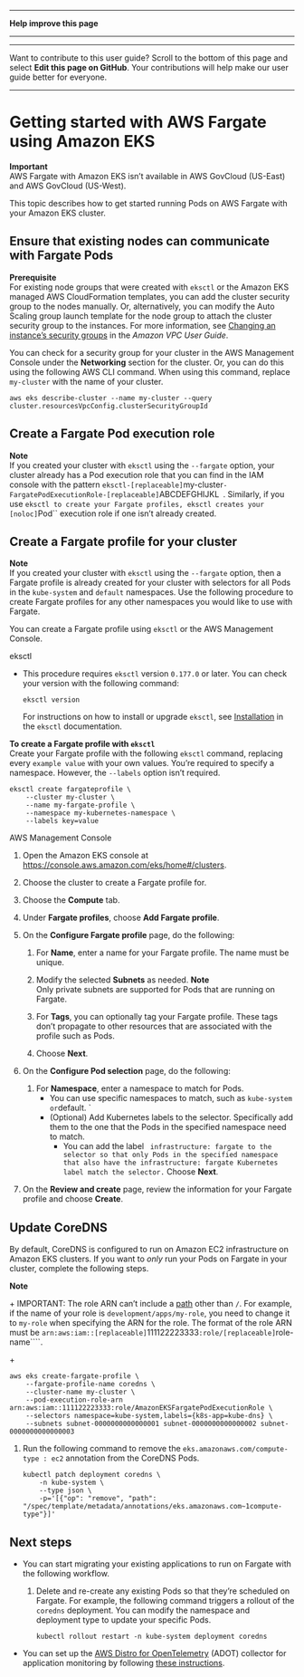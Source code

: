 --------

 **Help improve this page** 

--------

--------

Want to contribute to this user guide? Scroll to the bottom of this page and select **Edit this page on GitHub**\. Your contributions will help make our user guide better for everyone\.

--------

# Getting started with AWS Fargate using Amazon EKS<a name="fargate-getting-started"></a>

**Important**  
 AWS Fargate with Amazon EKS isn’t available in AWS GovCloud \(US\-East\) and AWS GovCloud \(US\-West\)\.

This topic describes how to get started running Pods on AWS Fargate with your Amazon EKS cluster\.

## Ensure that existing nodes can communicate with Fargate Pods<a name="fargate-gs-check-compatibility"></a>

**Prerequisite**  
For existing node groups that were created with `eksctl` or the Amazon EKS managed AWS CloudFormation templates, you can add the cluster security group to the nodes manually\. Or, alternatively, you can modify the Auto Scaling group launch template for the node group to attach the cluster security group to the instances\. For more information, see [Changing an instance’s security groups](https://docs.aws.amazon.com/vpc/latest/userguide/VPC_SecurityGroups.html#SG_Changing_Group_Membership) in the *Amazon VPC User Guide*\.

You can check for a security group for your cluster in the AWS Management Console under the **Networking** section for the cluster\. Or, you can do this using the following AWS CLI command\. When using this command, replace ` my-cluster ` with the name of your cluster\.

```
aws eks describe-cluster --name my-cluster --query cluster.resourcesVpcConfig.clusterSecurityGroupId
```

## Create a Fargate Pod execution role<a name="fargate-sg-pod-execution-role"></a>

**Note**  
If you created your cluster with `eksctl` using the `--fargate` option, your cluster already has a Pod execution role that you can find in the IAM console with the pattern `eksctl-[replaceable]`my\-cluster`-FargatePodExecutionRole-[replaceable]`ABCDEFGHIJKL` `. Similarly, if you use `eksctl to create your Fargate profiles, eksctl creates your [noloc]`Pod`` execution role if one isn’t already created\.

## Create a Fargate profile for your cluster<a name="fargate-gs-create-profile"></a>

**Note**  
If you created your cluster with `eksctl` using the `--fargate` option, then a Fargate profile is already created for your cluster with selectors for all Pods in the `kube-system` and `default` namespaces\. Use the following procedure to create Fargate profiles for any other namespaces you would like to use with Fargate\.

You can create a Fargate profile using `eksctl` or the AWS Management Console\.

eksctl  
+ This procedure requires `eksctl` version `0.177.0` or later\. You can check your version with the following command:

  ```
  eksctl version
  ```

  For instructions on how to install or upgrade `eksctl`, see [Installation](https://eksctl.io/installation) in the `eksctl` documentation\.

**To create a Fargate profile with `eksctl`**  
Create your Fargate profile with the following `eksctl` command, replacing every ` example value ` with your own values\. You’re required to specify a namespace\. However, the `--labels` option isn’t required\.

  ```
  eksctl create fargateprofile \
      --cluster my-cluster \
      --name my-fargate-profile \
      --namespace my-kubernetes-namespace \
      --labels key=value
  ```

 AWS Management Console  

1. Open the Amazon EKS console at [https://console\.aws\.amazon\.com/eks/home\#/clusters](https://console.aws.amazon.com/eks/home#/clusters)\.

1. Choose the cluster to create a Fargate profile for\.

1. Choose the **Compute** tab\.

1. Under **Fargate profiles**, choose **Add Fargate profile**\.

1. On the **Configure Fargate profile** page, do the following:

   1. For **Name**, enter a name for your Fargate profile\. The name must be unique\.

   1. Modify the selected **Subnets** as needed\.
**Note**  
Only private subnets are supported for Pods that are running on Fargate\.

   1. For **Tags**, you can optionally tag your Fargate profile\. These tags don’t propagate to other resources that are associated with the profile such as Pods\.

   1. Choose **Next**\.

1. On the **Configure Pod selection** page, do the following:

   1. For **Namespace**, enter a namespace to match for Pods\.
      + You can use specific namespaces to match, such as ` kube-system or `default. ` 
      + \(Optional\) Add Kubernetes labels to the selector\. Specifically add them to the one that the Pods in the specified namespace need to match\.
        + You can add the label ` infrastructure: fargate to the selector so that only Pods in the specified namespace that also have the infrastructure: fargate Kubernetes label match the selector.` Choose **Next**\.

1. On the **Review and create** page, review the information for your Fargate profile and choose **Create**\.

## Update CoreDNS<a name="fargate-gs-coredns"></a>

By default, CoreDNS is configured to run on Amazon EC2 infrastructure on Amazon EKS clusters\. If you want to *only* run your Pods on Fargate in your cluster, complete the following steps\.

**Note**  

\+ IMPORTANT: The role ARN can’t include a [path](https://docs.aws.amazon.com/IAM/latest/UserGuide/reference_identifiers.html#identifiers-friendly-names) other than `/`\. For example, if the name of your role is `development/apps/my-role`, you need to change it to `my-role` when specifying the ARN for the role\. The format of the role ARN must be `arn:aws:iam::[replaceable]`111122223333`:role/[replaceable]`role\-name````\.

\+

```
aws eks create-fargate-profile \
    --fargate-profile-name coredns \
    --cluster-name my-cluster \
    --pod-execution-role-arn arn:aws:iam::111122223333:role/AmazonEKSFargatePodExecutionRole \
    --selectors namespace=kube-system,labels={k8s-app=kube-dns} \
    --subnets subnet-0000000000000001 subnet-0000000000000002 subnet-0000000000000003
```

1. Run the following command to remove the `eks.amazonaws.com/compute-type : ec2` annotation from the CoreDNS Pods\.

   ```
   kubectl patch deployment coredns \
       -n kube-system \
       --type json \
       -p='[{"op": "remove", "path": "/spec/template/metadata/annotations/eks.amazonaws.com~1compute-type"}]'
   ```

## Next steps<a name="fargate-gs-next-steps"></a>
+ You can start migrating your existing applications to run on Fargate with the following workflow\.

  1. Delete and re\-create any existing Pods so that they’re scheduled on Fargate\. For example, the following command triggers a rollout of the `coredns` deployment\. You can modify the namespace and deployment type to update your specific Pods\.

     ```
     kubectl rollout restart -n kube-system deployment coredns
     ```
+ You can set up the [AWS Distro for OpenTelemetry](https://aws.amazon.com/otel) \(ADOT\) collector for application monitoring by following [these instructions](https://docs.aws.amazon.com/AmazonCloudWatch/latest/monitoring/Container-Insights-EKS-otel.html)\.